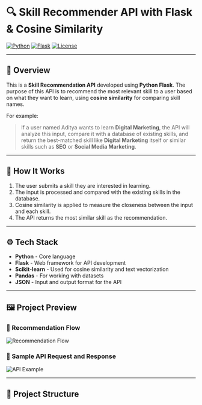 # 🔍 Skill Recommender API with Flask & Cosine Similarity

[![Python](https://img.shields.io/badge/Python-3.9%2B-blue.svg)](https://www.python.org/)
[![Flask](https://img.shields.io/badge/Flask-API-lightgrey)](https://flask.palletsprojects.com/)
[![License](https://img.shields.io/badge/license-MIT-green.svg)](LICENSE)

---

## 📘 Overview

This is a **Skill Recommendation API** developed using **Python Flask**. The purpose of this API is to recommend the most relevant skill to a user based on what they want to learn, using **cosine similarity** for comparing skill names.

For example:

> If a user named Aditya wants to learn **Digital Marketing**, the API will analyze this input, compare it with a database of existing skills, and return the best-matched skill like **Digital Marketing** itself or similar skills such as **SEO** or **Social Media Marketing**.

---

## 🧠 How It Works

1. The user submits a skill they are interested in learning.
2. The input is processed and compared with the existing skills in the database.
3. Cosine similarity is applied to measure the closeness between the input and each skill.
4. The API returns the most similar skill as the recommendation.

---

## ⚙️ Tech Stack

- **Python** - Core language
- **Flask** - Web framework for API development
- **Scikit-learn** - Used for cosine similarity and text vectorization
- **Pandas** - For working with datasets
- **JSON** - Input and output format for the API

---

## 🖼️ Project Preview

### 🔁 Recommendation Flow

![Recommendation Flow](images/recommendation-flow.png)

### 📩 Sample API Request and Response

![API Example](images/api-example.png)

---

## 📂 Project Structure

